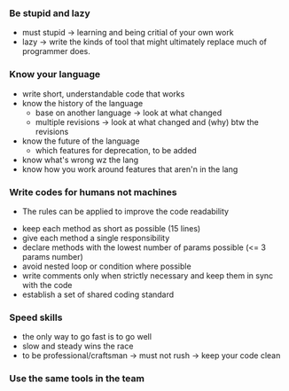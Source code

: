 ### Be stupid and lazy
- must stupid -> learning and being critial of your own work
- lazy -> write the kinds of tool that might ultimately replace much of
  programmer does.

### Know your language
- write short, understandable code that works
- know the history of the language
  + base on another language -> look at what changed
  + multiple revisions -> look at what changed and (why) btw the revisions
- know the future of the language
  + which features for deprecation, to be added
- know what's wrong wz the lang
- know how you work around features that aren'n in the lang

### Write codes for humans not machines
- The rules can be applied to improve the code readability
 + keep each method as short as possible (15 lines)
 + give each method a single responsibility
 + declare methods with the lowest number of params possible (<= 3 params number)
 + avoid nested loop or condition where possible
 + write comments only when strictly necessary and keep them in sync with the code
 + establish a set of shared coding standard

### Speed skills
- the only way to go fast is to go well
- slow and steady wins the race
- to be professional/craftsman -> must not rush -> keep your code clean

### Use the same tools in the team
